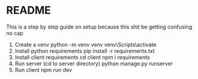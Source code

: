 # README

This is a step by step guide on setup because this shit be getting confusing no cap

1. Create a venv
    python -m venv venv
    venv\Scripts\activate
2. Install python requirements
    pip install -r requirements.txt
3. Install client requirements
    cd client
    npm i requirements
4. Run server (cd to server directory)
    python manage.py runserver
5. Run client
    npm run dev